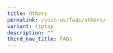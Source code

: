 ```yaml
---
title: Others
permalink: /join-us/faqs/others/
variant: tiptap
description: ""
third_nav_title: FAQs
---
```

